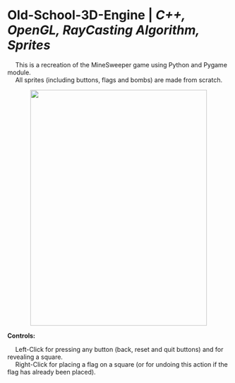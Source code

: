 # Old-School-3D-Engine | _C++, OpenGL, RayCasting Algorithm, Sprites_

&emsp; This is a recreation of the MineSweeper game using Python and Pygame module. <br/>
&emsp; All sprites (including buttons, flags and bombs) are made from scratch. <br/>

<p align = "center">
  <img width="400" height="533" src="https://github.com/Razvan48/Old-School-3D-Engine/blob/main/Demo/Old-School-3D-Engine-Demo.gif">
</p>

**Controls:** <br/>

&emsp; Left-Click for pressing any button (back, reset and quit buttons) and for revealing a square. <br/>
&emsp; Right-Click for placing a flag on a square (or for undoing this action if the flag has already been placed). <br/>
